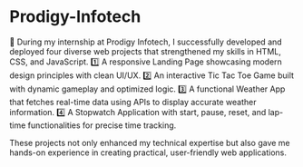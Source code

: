 # Prodigy-Infotech
🚀 During my internship at Prodigy Infotech, I successfully developed and deployed four diverse web projects that strengthened my skills in HTML, CSS, and JavaScript.
1️⃣ A responsive Landing Page showcasing modern design principles with clean UI/UX.
2️⃣ An interactive Tic Tac Toe Game built with dynamic gameplay and optimized logic.
3️⃣ A functional Weather App that fetches real-time data using APIs to display accurate weather information.
4️⃣ A Stopwatch Application with start, pause, reset, and lap-time functionalities for precise time tracking.

These projects not only enhanced my technical expertise but also gave me hands-on experience in creating practical, user-friendly web applications.
